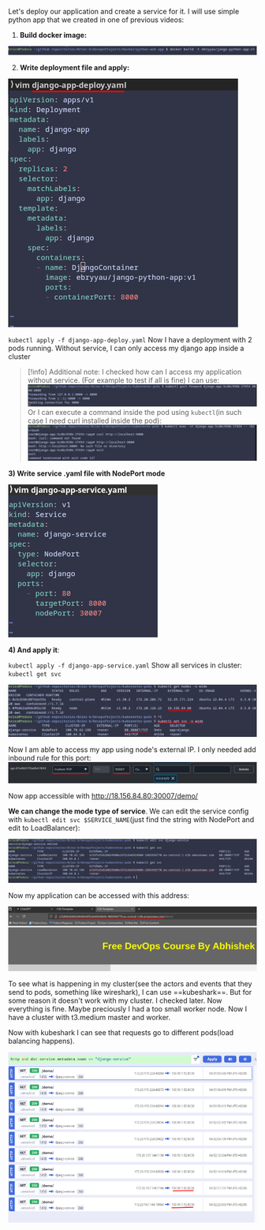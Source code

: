 
Let's deploy our application and create a service for it. I will use simple python app that we created in one of previous videos:
1) **Build docker image:**

![](Attachments/Pasted%20image%2020240927151357.png)

2) **Write deployment file and apply:**

![](Attachments/Pasted%20image%2020240927152341.png)

`kubectl apply -f django-app-deploy.yaml`
Now I have a deployment with 2 pods running.
Without service, I can only access my django app inside a cluster

>[!info] Additional note:
> I checked how can I access my application without service. (For example to test if all is fine) I can use:
> ![](Attachments/Pasted%20image%2020240927154717.png)
> Or I can execute a command inside the pod using `kubectl`(in such case I need curl installed inside the pod):
> ![](Attachments/Pasted%20image%2020240927154915.png)

**3) Write service .yaml file with  NodePort mode**

![](Attachments/Pasted%20image%2020240927160445.png)

**4) And apply it**:

`kubectl apply -f django-app-service.yaml`
Show all services in cluster:
`kubectl get svc`

![](Attachments/Pasted%20image%2020240927161518.png)

Now I am able to access my app using node's external IP. I only needed add inbound rule for this port:
![](Attachments/Pasted%20image%2020240927162940.png)

Now app accessible with http://18.156.84.80:30007/demo/ 

**We can change the mode type of service**. We can edit the service config with `kubectl edit svc $SERVICE_NAME`(just find the string with NodePort and edit to LoadBalancer):

![](Attachments/Pasted%20image%2020240927174352.png)

Now my application can be accessed with this address:

![](Attachments/Pasted%20image%2020240927174442.png)


To see what is happening in my cluster(see the actors and events that they send to pods, something like wireshark), I can use ==kubeshark==. But for some reason it doesn't work with my cluster.
I checked later. Now everything is fine. Maybe preciously I had a too small worker node. Now I have a cluster with t3.medium master and worker.

Now with kubeshark I can see that requests go to different pods(load balancing happens).


![](Attachments/Pasted%20image%2020241001165341.png)









